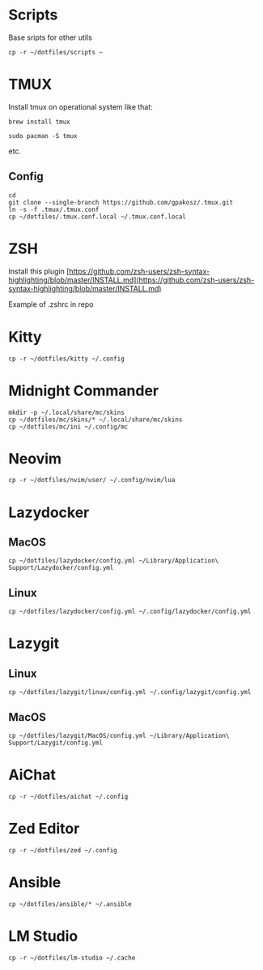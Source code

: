 # Scripts

Base sripts for other utils

```shell
cp -r ~/dotfiles/scripts ~
```

# TMUX

Install tmux on operational system like that:

```shell
brew install tmux
```

```shell
sudo pacman -S tmux

```

etc.

## Config

```
cd
git clone --single-branch https://github.com/gpakosz/.tmux.git
ln -s -f .tmux/.tmux.conf
cp ~/dotfiles/.tmux.conf.local ~/.tmux.conf.local
```

# ZSH

Install this plugin [https://github.com/zsh-users/zsh-syntax-highlighting/blob/master/INSTALL.md](https://github.com/zsh-users/zsh-syntax-highlighting/blob/master/INSTALL.md)

Example of .zshrc in repo

# Kitty

```shell
cp -r ~/dotfiles/kitty ~/.config
```

# Midnight Commander

```shell
mkdir -p ~/.local/share/mc/skins
cp ~/dotfiles/mc/skins/* ~/.local/share/mc/skins
cp ~/dotfiles/mc/ini ~/.config/mc
```

# Neovim

```shell
cp -r ~/dotfiles/nvim/user/ ~/.config/nvim/lua
```

# Lazydocker

## MacOS

```shell
cp ~/dotfiles/lazydocker/config.yml ~/Library/Application\ Support/Lazydocker/config.yml
```

## Linux

```shell
cp ~/dotfiles/lazydocker/config.yml ~/.config/lazydocker/config.yml
```

# Lazygit

## Linux
```shell
cp ~/dotfiles/lazygit/linux/config.yml ~/.config/lazygit/config.yml
```

## MacOS
```shell
cp ~/dotfiles/lazygit/MacOS/config.yml ~/Library/Application\ Support/Lazygit/config.yml
```

# AiChat

```shell
cp -r ~/dotfiles/aichat ~/.config
```

# Zed Editor

```shell
cp -r ~/dotfiles/zed ~/.config
```

# Ansible

```shell
cp ~/dotfiles/ansible/* ~/.ansible
```

# LM Studio
```
cp -r ~/dotfiles/lm-studio ~/.cache
```
